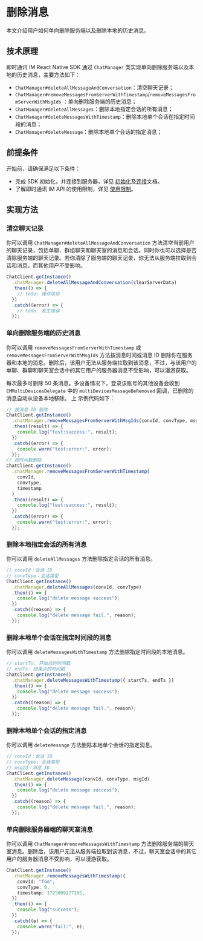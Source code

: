 # 删除消息

<Toc />

本文介绍用户如何单向删除服务端以及删除本地的历史消息。

## 技术原理

即时通讯 IM React Native SDK 通过 `ChatManager` 类实现单向删除服务端以及本地的历史消息，主要方法如下：

- `ChatManager#deleteAllMessageAndConversation`：清空聊天记录；
- `ChatManager#removeMessagesFromServerWithTimestamp`/`removeMessagesFromServerWithMsgIds` ：单向删除服务端的历史消息；
- `ChatManager#deleteAllMessages`：删除本地指定会话的所有消息；
- `ChatManager#deleteMessagesWithTimestamp`：删除本地单个会话在指定时间段的消息；
- `ChatManager#deleteMessage`：删除本地单个会话的指定消息；

## 前提条件

开始前，请确保满足以下条件：

- 完成 SDK 初始化，并连接到服务器，详见 [初始化](initialization.html)及[连接](connection.html)文档。
- 了解即时通讯 IM API 的使用限制，详见 [使用限制](limitation.html)。

## 实现方法

### 清空聊天记录

你可以调用 `ChatManager#deleteAllMessageAndConversation` 方法清空当前用户的聊天记录，包括单聊、群组聊天和聊天室的消息和会话。同时你也可以选择是否清除服务端的聊天记录。若你清除了服务端的聊天记录，你无法从服务端拉取到会话和消息，而其他用户不受影响。

```typescript
ChatClient.getInstance()
  .chatManager.deleteAllMessageAndConversation(clearServerData)
  .then(() => {
    // todo: 操作成功
  })
  .catch((error) => {
    // todo: 发生错误
  });
```

### 单向删除服务端的历史消息

你可以调用 `removeMessagesFromServerWithTimestamp` 或 `removeMessagesFromServerWithMsgIds` 方法按消息时间或消息 ID 删除你在服务器和本地的消息。删除后，该用户无法从服务端拉取到该消息，不过，与该用户的单聊、群聊和聊天室会话中的其它用户的服务器消息不受影响，可以漫游获取。

每次最多可删除 50 条消息。多设备情况下，登录该账号的其他设备会收到 `EMMultiDevicesDelegate` 中的 `multiDevicesMessageBeRemoved` 回调，已删除的消息自动从设备本地移除。
上
示例代码如下：

```typescript
// 按消息 ID 删除
ChatClient.getInstance()
  .chatManager.removeMessagesFromServerWithMsgIds(convId, convType, msgIds)
  .then((result) => {
    console.log("test:success:", result);
  })
  .catch((error) => {
    console.warn("test:error:", error);
  });
// 按时间戳删除
ChatClient.getInstance()
  .chatManager.removeMessagesFromServerWithTimestamp(
    convId,
    convType,
    timestamp
  )
  .then((result) => {
    console.log("test:success:", result);
  })
  .catch((error) => {
    console.warn("test:error:", error);
  });
```

### 删除本地指定会话的所有消息

你可以调用 `deleteAllMessages` 方法删除指定会话的所有消息。

```typescript
// convId：会话 ID
// convType：会话类型
ChatClient.getInstance()
  .chatManager.deleteAllMessages(convId, convType)
  .then(() => {
    console.log("delete message success");
  })
  .catch((reason) => {
    console.log("delete message fail.", reason);
  });
```

### 删除本地单个会话在指定时间段的消息

你可以调用 `deleteMessagesWithTimestamp` 方法删除指定时间段的本地消息。

```typescript
// startTs: 开始点的时间戳
// endTs: 结束点的时间戳
ChatClient.getInstance()
  .chatManager.deleteMessagesWithTimestamp({ startTs, endTs })
  .then(() => {
    console.log("delete message success");
  })
  .catch((reason) => {
    console.log("delete message fail.", reason);
  });
```

### 删除本地单个会话的指定消息

你可以调用 `deleteMessage` 方法删除本地单个会话的指定消息。

```typescript
// convId：会话 ID
// convType: 会话类型
// msgId：消息 ID
ChatClient.getInstance()
  .chatManager.deleteMessage(convId, convType, msgId)
  .then(() => {
    console.log("delete message success");
  })
  .catch((reason) => {
    console.log("delete message fail.", reason);
  });
```

### 单向删除服务器端的聊天室消息

你可以调用 `ChatManager#removeMessagesWithTimestamp` 方法删除服务端的聊天室消息。删除后，该用户无法从服务端拉取到该消息，不过，聊天室会话中的其它用户的服务器消息不受影响，可以漫游获取。

```typescript
ChatClient.getInstance()
  .chatManager.removeMessagesWithTimestamp({
    convId: "foo",
    convType: 0,
    timestamp: 1725009277205,
  })
  .then(() => {
    console.log("success");
  })
  .catch((e) => {
    console.warn("fail:", e);
  });
```
